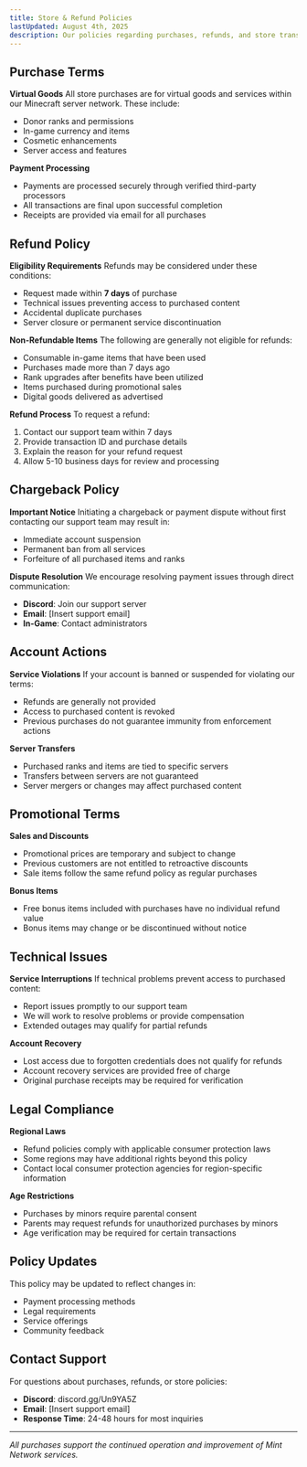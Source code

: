 ```yaml
---
title: Store & Refund Policies
lastUpdated: August 4th, 2025
description: Our policies regarding purchases, refunds, and store transactions on Mint Network.
---
```


## Purchase Terms

**Virtual Goods**
All store purchases are for virtual goods and services within our Minecraft server network. These include:
- Donor ranks and permissions
- In-game currency and items
- Cosmetic enhancements
- Server access and features

**Payment Processing**
- Payments are processed securely through verified third-party processors
- All transactions are final upon successful completion
- Receipts are provided via email for all purchases

## Refund Policy

**Eligibility Requirements**
Refunds may be considered under these conditions:
- Request made within **7 days** of purchase
- Technical issues preventing access to purchased content
- Accidental duplicate purchases
- Server closure or permanent service discontinuation

**Non-Refundable Items**
The following are generally not eligible for refunds:
- Consumable in-game items that have been used
- Purchases made more than 7 days ago
- Rank upgrades after benefits have been utilized
- Items purchased during promotional sales
- Digital goods delivered as advertised

**Refund Process**
To request a refund:
1. Contact our support team within 7 days
2. Provide transaction ID and purchase details
3. Explain the reason for your refund request
4. Allow 5-10 business days for review and processing

## Chargeback Policy

**Important Notice**
Initiating a chargeback or payment dispute without first contacting our support team may result in:
- Immediate account suspension
- Permanent ban from all services
- Forfeiture of all purchased items and ranks

**Dispute Resolution**
We encourage resolving payment issues through direct communication:
- **Discord**: Join our support server
- **Email**: [Insert support email]
- **In-Game**: Contact administrators

## Account Actions

**Service Violations**
If your account is banned or suspended for violating our terms:
- Refunds are generally not provided
- Access to purchased content is revoked
- Previous purchases do not guarantee immunity from enforcement actions

**Server Transfers**
- Purchased ranks and items are tied to specific servers
- Transfers between servers are not guaranteed
- Server mergers or changes may affect purchased content

## Promotional Terms

**Sales and Discounts**
- Promotional prices are temporary and subject to change
- Previous customers are not entitled to retroactive discounts
- Sale items follow the same refund policy as regular purchases

**Bonus Items**
- Free bonus items included with purchases have no individual refund value
- Bonus items may change or be discontinued without notice

## Technical Issues

**Service Interruptions**
If technical problems prevent access to purchased content:
- Report issues promptly to our support team
- We will work to resolve problems or provide compensation
- Extended outages may qualify for partial refunds

**Account Recovery**
- Lost access due to forgotten credentials does not qualify for refunds
- Account recovery services are provided free of charge
- Original purchase receipts may be required for verification

## Legal Compliance

**Regional Laws**
- Refund policies comply with applicable consumer protection laws
- Some regions may have additional rights beyond this policy
- Contact local consumer protection agencies for region-specific information

**Age Restrictions**
- Purchases by minors require parental consent
- Parents may request refunds for unauthorized purchases by minors
- Age verification may be required for certain transactions

## Policy Updates

This policy may be updated to reflect changes in:
- Payment processing methods
- Legal requirements
- Service offerings
- Community feedback

## Contact Support

For questions about purchases, refunds, or store policies:
- **Discord**: discord.gg/Un9YA5Z
- **Email**: [Insert support email]
- **Response Time**: 24-48 hours for most inquiries

---

*All purchases support the continued operation and improvement of Mint Network services.*